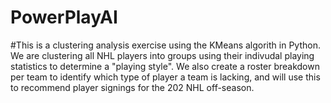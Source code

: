 # PowerPlayAI

#This is a clustering analysis exercise using the KMeans algorith in Python. We are clustering all NHL players into groups using their indivudal playing statistics to determine a "playing style". We also create a roster breakdown per team to identify which type of player a team is lacking, and will use this to recommend player signings for the 202 NHL off-season.
